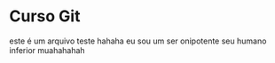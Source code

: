# Curso Git

este é um arquivo teste hahaha
eu sou um ser onipotente seu humano inferior
muahahahah
